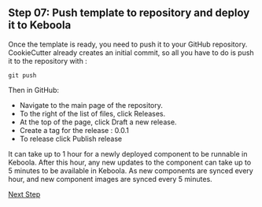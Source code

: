 ## Step 07: Push template to repository and deploy it to Keboola
Once the template is ready, you need to push it to your GitHub repository. 
CookieCutter already creates an initial commit, so all you have to do is push it to the repository with :

```
git push
```

Then in GitHub:

* Navigate to the main page of the repository. 
* To the right of the list of files, click Releases.
* At the top of the page, click Draft a new release.
* Create a tag for the release : 0.0.1
* To release click Publish release

It can take up to 1 hour for a newly deployed component to be runnable in Keboola. After this hour, any new updates to the 
component can take up to 5 minutes to be available in Keboola. As new components are synced every hour, and new component images 
are synced every 5 minutes.


[Next Step](https://github.com/bakobako/keboola-empower-workshop-components/blob/main/workshop_steps/Step%2008%3A%20Develop%20the%20component%20code%20and%20UI.md)